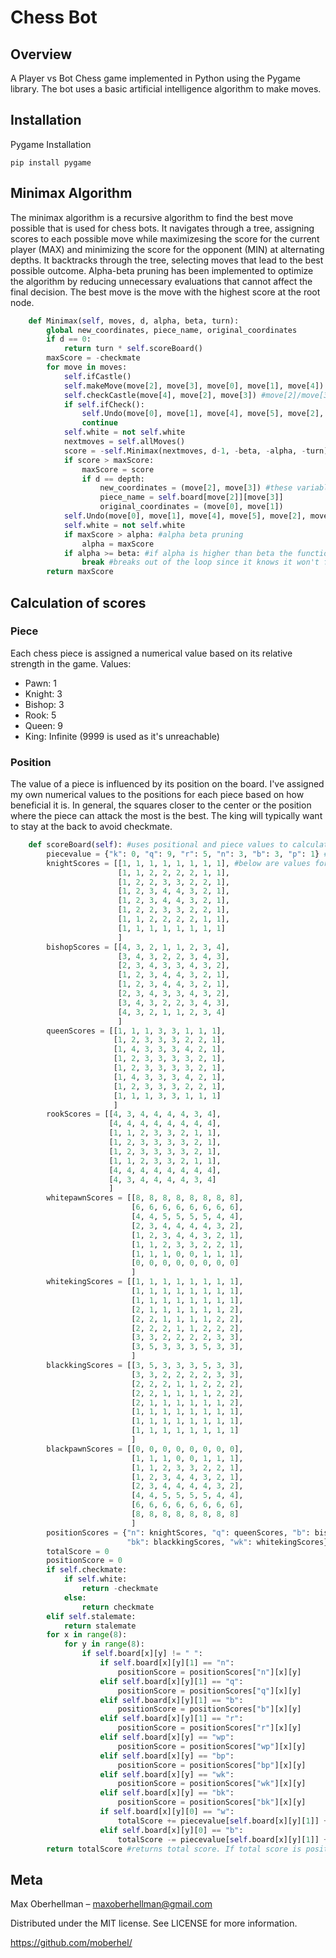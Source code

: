 # Chess Bot 

## Overview

A Player vs Bot Chess game implemented in Python using the Pygame library. The bot uses a basic artificial intelligence algorithm to make moves.

## Installation

Pygame Installation

    pip install pygame

## Minimax Algorithm

The minimax algorithm is a recursive algorithm to find the best move possible that is used for chess bots. It navigates through a tree, assigning scores to each possible move while maximizesing the score for the current player (MAX) and minimizing the score for the opponent (MIN) at alternating depths. It backtracks through the tree, selecting moves that lead to the best possible outcome. Alpha-beta pruning has been implemented to optimize the algorithm by reducing unnecessary evaluations that cannot affect the final decision. The best move is the move with the highest score at the root node.

```python
    def Minimax(self, moves, d, alpha, beta, turn):
        global new_coordinates, piece_name, original_coordinates
        if d == 0:
            return turn * self.scoreBoard() 
        maxScore = -checkmate 
        for move in moves: 
            self.ifCastle()
            self.makeMove(move[2], move[3], move[0], move[1], move[4]) #move[0]/move[1] is old x and y coordinates
            self.checkCastle(move[4], move[2], move[3]) #move[2]/move[3] is the new x and y coordinates
            if self.ifCheck():
                self.Undo(move[0], move[1], move[4], move[5], move[2], move[3]) #move[4] is the moved piece and move[5] is captured piece
                continue
            self.white = not self.white
            nextmoves = self.allMoves() 
            score = -self.Minimax(nextmoves, d-1, -beta, -alpha, -turn) #minimax but for other side
            if score > maxScore:
                maxScore = score 
                if d == depth:
                    new_coordinates = (move[2], move[3]) #these variables contains the properities for the current best move found
                    piece_name = self.board[move[2]][move[3]]
                    original_coordinates = (move[0], move[1])
            self.Undo(move[0], move[1], move[4], move[5], move[2], move[3]) 
            self.white = not self.white
            if maxScore > alpha: #alpha beta pruning 
                alpha = maxScore 
            if alpha >= beta: #if alpha is higher than beta the function doesn't need to check the beta's path
                break #breaks out of the loop since it knows it won't find a higher score than alpha
        return maxScore
```

## Calculation of scores

### Piece
Each chess piece is assigned a numerical value based on its relative strength in the game.
Values:
* Pawn: 1
* Knight: 3
* Bishop: 3
* Rook: 5
* Queen: 9
* King: Infinite (9999 is used as it's unreachable)

### Position
The value of a piece is influenced by its position on the board. I've assigned my own numerical values to the positions for each piece based on how beneficial it is. In general, the squares closer to the center or the position where the piece can attack the most is the best. The king will typically want to stay at the back to avoid checkmate. 

```python
    def scoreBoard(self): #uses positional and piece values to calculate how good a move is
        piecevalue = {"k": 0, "q": 9, "r": 5, "n": 3, "b": 3, "p": 1} #value for each piece
        knightScores = [[1, 1, 1, 1, 1, 1, 1, 1], #below are values for each pieces positions
                        [1, 1, 2, 2, 2, 2, 1, 1],
                        [1, 2, 2, 3, 3, 2, 2, 1],
                        [1, 2, 3, 4, 4, 3, 2, 1],
                        [1, 2, 3, 4, 4, 3, 2, 1],
                        [1, 2, 2, 3, 3, 2, 2, 1],
                        [1, 1, 2, 2, 2, 2, 1, 1],
                        [1, 1, 1, 1, 1, 1, 1, 1]
                        ]
        bishopScores = [[4, 3, 2, 1, 1, 2, 3, 4], 
                        [3, 4, 3, 2, 2, 3, 4, 3],
                        [2, 3, 4, 3, 3, 4, 3, 2],
                        [1, 2, 3, 4, 4, 3, 2, 1],
                        [1, 2, 3, 4, 4, 3, 2, 1],
                        [2, 3, 4, 3, 3, 4, 3, 2],
                        [3, 4, 3, 2, 2, 3, 4, 3],
                        [4, 3, 2, 1, 1, 2, 3, 4]
                        ]
        queenScores = [[1, 1, 1, 3, 3, 1, 1, 1], 
                       [1, 2, 3, 3, 3, 2, 2, 1],
                       [1, 4, 3, 3, 3, 4, 2, 1],
                       [1, 2, 3, 3, 3, 3, 2, 1],
                       [1, 2, 3, 3, 3, 3, 2, 1],
                       [1, 4, 3, 3, 3, 4, 2, 1],
                       [1, 2, 3, 3, 3, 2, 2, 1],
                       [1, 1, 1, 3, 3, 1, 1, 1]
                       ]
        rookScores = [[4, 3, 4, 4, 4, 4, 3, 4], 
                      [4, 4, 4, 4, 4, 4, 4, 4],
                      [1, 1, 2, 3, 3, 2, 1, 1],
                      [1, 2, 3, 3, 3, 3, 2, 1],
                      [1, 2, 3, 3, 3, 3, 2, 1],
                      [1, 1, 2, 3, 3, 2, 1, 1],
                      [4, 4, 4, 4, 4, 4, 4, 4],
                      [4, 3, 4, 4, 4, 4, 3, 4]
                      ]
        whitepawnScores = [[8, 8, 8, 8, 8, 8, 8, 8], 
                           [6, 6, 6, 6, 6, 6, 6, 6],
                           [4, 4, 5, 5, 5, 5, 4, 4],
                           [2, 3, 4, 4, 4, 4, 3, 2],
                           [1, 2, 3, 4, 4, 3, 2, 1],
                           [1, 1, 2, 3, 3, 2, 2, 1],
                           [1, 1, 1, 0, 0, 1, 1, 1],
                           [0, 0, 0, 0, 0, 0, 0, 0]
                           ]
        whitekingScores = [[1, 1, 1, 1, 1, 1, 1, 1], 
                           [1, 1, 1, 1, 1, 1, 1, 1],
                           [1, 1, 1, 1, 1, 1, 1, 1],
                           [2, 1, 1, 1, 1, 1, 1, 2],
                           [2, 2, 1, 1, 1, 1, 2, 2],
                           [2, 2, 2, 1, 1, 2, 2, 2],
                           [3, 3, 2, 2, 2, 2, 3, 3],
                           [3, 5, 3, 3, 3, 5, 3, 3],
                           ]
        blackkingScores = [[3, 5, 3, 3, 3, 5, 3, 3], 
                           [3, 3, 2, 2, 2, 2, 3, 3],
                           [2, 2, 2, 1, 1, 2, 2, 2],
                           [2, 2, 1, 1, 1, 1, 2, 2],
                           [2, 1, 1, 1, 1, 1, 1, 2],
                           [1, 1, 1, 1, 1, 1, 1, 1],
                           [1, 1, 1, 1, 1, 1, 1, 1],
                           [1, 1, 1, 1, 1, 1, 1, 1]
                           ]
        blackpawnScores = [[0, 0, 0, 0, 0, 0, 0, 0], 
                           [1, 1, 1, 0, 0, 1, 1, 1],
                           [1, 1, 2, 3, 3, 2, 2, 1],
                           [1, 2, 3, 4, 4, 3, 2, 1],
                           [2, 3, 4, 4, 4, 4, 3, 2],
                           [4, 4, 5, 5, 5, 5, 4, 4],
                           [6, 6, 6, 6, 6, 6, 6, 6],
                           [8, 8, 8, 8, 8, 8, 8, 8]
                           ]
        positionScores = {"n": knightScores, "q": queenScores, "b": bishopScores, "r": rookScores, "bp": blackpawnScores, "wp": whitepawnScores,
                          "bk": blackkingScores, "wk": whitekingScores} 
        totalScore = 0
        positionScore = 0 
        if self.checkmate: 
            if self.white:
                return -checkmate
            else:
                return checkmate
        elif self.stalemate: 
            return stalemate
        for x in range(8):
            for y in range(8): 
                if self.board[x][y] != " ":
                    if self.board[x][y][1] == "n": 
                        positionScore = positionScores["n"][x][y] 
                    elif self.board[x][y][1] == "q":
                        positionScore = positionScores["q"][x][y]
                    elif self.board[x][y][1] == "b":
                        positionScore = positionScores["b"][x][y]
                    elif self.board[x][y][1] == "r":
                        positionScore = positionScores["r"][x][y]
                    elif self.board[x][y] == "wp":
                        positionScore = positionScores["wp"][x][y]
                    elif self.board[x][y] == "bp":
                        positionScore = positionScores["bp"][x][y]
                    elif self.board[x][y] == "wk":
                        positionScore = positionScores["wk"][x][y]
                    elif self.board[x][y] == "bk":
                        positionScore = positionScores["bk"][x][y]
                    if self.board[x][y][0] == "w": 
                        totalScore += piecevalue[self.board[x][y][1]] + positionScore*0.5 
                    elif self.board[x][y][0] == "b":
                        totalScore -= piecevalue[self.board[x][y][1]] + positionScore*0.5 
        return totalScore #returns total score. If total score is positive, it's winning for white and vice versa
```

## Meta

Max Oberhellman – maxoberhellman@gmail.com

Distributed under the MIT license. See LICENSE for more information.

https://github.com/moberhel/
